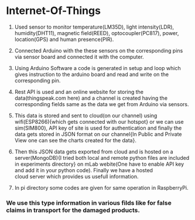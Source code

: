 # Internet-Of-Things

1) Used sensor to monitor temperature(LM35D), light intensity(LDR), humidity(DHT11), magnetic field(REED), optocoupler(PC817), power, 
location(GPS) and human presence(PIR).
   
2) Connected Arduino with the these sensors on the corresponding pins via sensor board and connected it with the computer.

3) Using Arduino Software a code is generated in setup and loop which gives instruction to the arduino board and read and write on the 
   corresponding pin.
   
4) Rest API is used and an online website for storing the data(thingspeak.com here) and a channel is created having the corresponding 
   fields same as the data we get from Arduino via sensors.
   
5) This data is stored and sent to cloud(on our channel) using wifi(ESP8266){which gets connected with our hotspot} or we can use 
   sim(SIM800), API key of site is used for authentication and finally the data gets stored in JSON format on our channel{In Public and 
   Private View one can see the charts created for the data}.
   
6) Then this JSON data gets exported from cloud and is hosted on a server(MongoDB){I tried both local and remote python files are 
   included in experiments directory} on mLab webite(One have to enable API key and add it in your python code). Finally we have a hosted   
   cloud server which provides us usefull information.
   
7) In pi directory some codes are given for same operation in RaspberryPi. 
   

   
 ### We use this type information in various filds like for false claims in transport for the damaged products.
